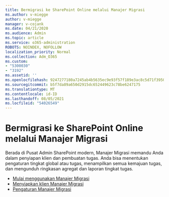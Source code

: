 ```yaml
---
title: Bermigrasi ke SharePoint Online melalui Manajer Migrasi
ms.author: v-miegge
author: v-miegge
manager: v-cojank
ms.date: 04/21/2020
ms.audience: Admin
ms.topic: article
ms.service: o365-administration
ROBOTS: NOINDEX, NOFOLLOW
localization_priority: Normal
ms.collection: Adm_O365
ms.custom:
- "5300030"
- "3192"
ms.assetid: ''
ms.openlocfilehash: 9247277180a7245ab4b5635ec9e93f57f189e3ac8c5d71f39505616ff4cf0603
ms.sourcegitcommit: b5f7da89a650d2915dc652449623c78be6247175
ms.translationtype: MT
ms.contentlocale: id-ID
ms.lasthandoff: 08/05/2021
ms.locfileid: "54026549"
---
```

# <a name="migrating-to-sharepoint-online-via-migration-manager"></a>Bermigrasi ke SharePoint Online melalui Manajer Migrasi

Berada di Pusat Admin SharePoint modern, Manajer Migrasi memandu Anda dalam penyiapan klien dan pembuatan tugas. Anda bisa menentukan pengaturan tingkat global atau tugas, menampilkan semua kemajuan tugas, dan mengunduh ringkasan agregat dan laporan tingkat tugas.

* [Mulai menggunakan Manajer Migrasi](https://docs.microsoft.com/sharepointmigration/mm-get-started)
* [Menyiapkan klien Manajer Migrasi](https://docs.microsoft.com/sharepointmigration/mm-setup-clients)
* [Pengaturan Manajer Migrasi](https://docs.microsoft.com/sharepointmigration/mm-settings)